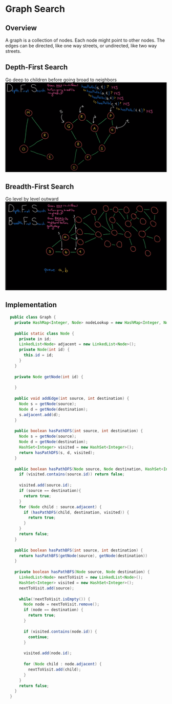 # Graph Search

## Overview
A graph is a collection of nodes. Each node might point to other nodes. The edges can be directed, like one way streets, or undirected, like two way streets. 

## Depth-First Search
Go deep to children before going broad to neighbors
![](../../../attachments/depth-first-search_20210331-230206.png)

## Breadth-First Search
Go level by level outward
![](../../../attachments/graph-search_20210407-213334.png)

## Implementation

```java
  public class Graph {
    private HashMap<Integer, Node> nodeLookup = new HashMap<Integer, Node>();

    public static class Node {
      private in id;
      LinkedList<Node> adjacent = new LinkedList<Node>();
      private Node(int id) {
        this.id = id;
      }
    }

    private Node getNode(int id) {

    }

    public void addEdge(int source, int destination) {
      Node s = getNode(source);
      Node d = getNode(destination);
      s.adjacent.add(d);
    }

    public boolean hasPathDFS(int source, int destination) {
      Node s = getNode(source);
      Node d = getNode(destination);
      HashSet<Integer> visited = new HashSet<Integer>();
      return hasPathDFS(s, d, visited);
    }

    public boolean hasPathDFS(Node source, Node destination, HashSet<Integer> visited) {
      if (visited.contains(source.id)) return false;

      visited.add(source.id);
      if (source == destination){
        return true;
      }
      for (Node child : source.adjacent) {
        if (hasPathDFS(child, destination, visited)) {
          return true;
        }
      }
      return false;
    }

    public boolean hasPathBFS(int source, int destination) {
      return hasPathBFS(getNode(source), getNode(destination))
    }

    private boolean hasPathBFS(Node source, Node destination) {
      LinkedList<Node> nextToVisit = new LinkedList<Node>();
      HashSet<Integer> visited = new HashSet<Integer>();
      nextToVisit.add(source);

      while(!nextToVisit.isEmpty()) {
        Node node = nextToVisit.remove();
        if (node == destination) {
          return true;
        }

        if (visited.contains(node.id)) {
          continue;
        }

        visited.add(node.id);

        for (Node child : node.adjacent) {
          nextToVisit.add(child);
        }
      }
      return false;
    }
  }

```
